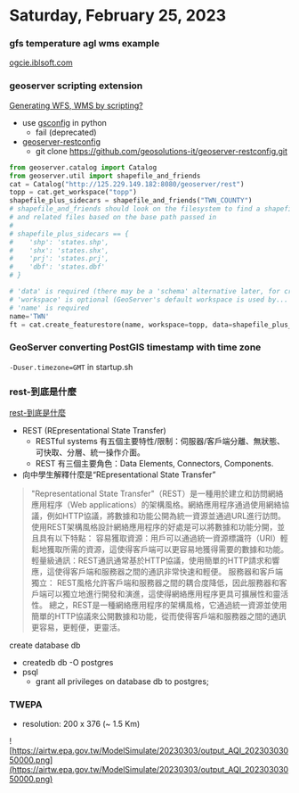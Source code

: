 # Saturday, February 25, 2023


### gfs temperature agl wms example

[ogcie.iblsoft.com](https://ogcie.iblsoft.com/metocean/wms?SERVICE=WMS&VERSION=1.3.0&REQUEST=GetCapabilities)

### geoserver scripting extension

[Generating WFS, WMS by scripting?](https://gis.stackexchange.com/questions/151914/generating-wfs-wms-by-scripting)
- use [gsconfig](https://pypi.org/project/gsconfig/) in python
  - fail (deprecated)
- [geoserver-restconfig](https://pypi.org/project/geoserver-restconfig/)
  - git clone https://github.com/geosolutions-it/geoserver-restconfig.git

```python
from geoserver.catalog import Catalog
from geoserver.util import shapefile_and_friends
cat = Catalog("http://125.229.149.182:8080/geoserver/rest")
topp = cat.get_workspace("topp")
shapefile_plus_sidecars = shapefile_and_friends("TWN_COUNTY")
# shapefile_and_friends should look on the filesystem to find a shapefile
# and related files based on the base path passed in
#
# shapefile_plus_sidecars == {
#    'shp': 'states.shp',
#    'shx': 'states.shx',
#    'prj': 'states.prj',
#    'dbf': 'states.dbf'
# }

# 'data' is required (there may be a 'schema' alternative later, for creating empty featuretypes)
# 'workspace' is optional (GeoServer's default workspace is used by... default)
# 'name' is required
name='TWN'
ft = cat.create_featurestore(name, workspace=topp, data=shapefile_plus_sidecars)
```

### GeoServer converting PostGIS timestamp with time zone

`-Duser.timezone=GMT` in startup.sh

### rest-到底是什麼

[rest-到底是什麼](https://medium.com/@jinghua.shih/筆記-rest-到底是什麼-170ad2b45836)
- REST (REpresentational State Transfer) 
  - RESTful systems 有五個主要特性/限制：伺服器/客戶端分離、無狀態、可快取、分層、統一操作介面。
  - REST 有三個主要角色：Data Elements, Connectors, Components.
- 向中學生解釋什麼是“REpresentational State Transfer”

> "Representational State Transfer"（REST）是一種用於建立和訪問網絡應用程序（Web applications）的架構風格。網絡應用程序通過使用網絡協議，例如HTTP協議，將數據和功能公開為統一資源並通過URL進行訪問。
使用REST架構風格設計網絡應用程序的好處是可以將數據和功能分開，並且具有以下特點：
    容易獲取資源：用戶可以通過統一資源標識符（URI）輕鬆地獲取所需的資源，這使得客戶端可以更容易地獲得需要的數據和功能。
    輕量級通訊：REST通訊通常基於HTTP協議，使用簡單的HTTP請求和響應，這使得客戶端和服務器之間的通訊非常快速和輕便。
    服務器和客戶端獨立： REST風格允許客戶端和服務器之間的耦合度降低，因此服務器和客戶端可以獨立地進行開發和演進，這使得網絡應用程序更具可擴展性和靈活性。
總之，REST是一種網絡應用程序的架構風格，它通過統一資源並使用簡單的HTTP協議來公開數據和功能，從而使得客戶端和服務器之間的通訊更容易，更輕便，更靈活。

create database db

- createdb db -O postgres
- psql
  - grant all privileges on database db to postgres;

### TWEPA 

- resolution: 200 x 376 (~ 1.5 Km)

![https://airtw.epa.gov.tw/ModelSimulate/20230303/output_AQI_20230303050000.png](https://airtw.epa.gov.tw/ModelSimulate/20230303/output_AQI_20230303050000.png)